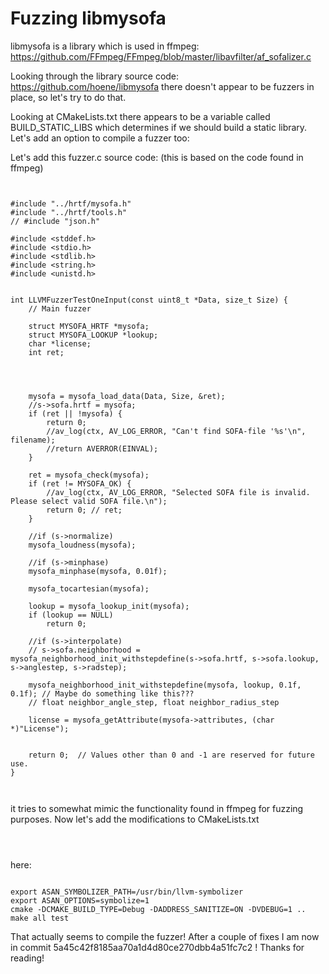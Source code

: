 # Fuzzing libmysofa

libmysofa is a library which is used in ffmpeg: https://github.com/FFmpeg/FFmpeg/blob/master/libavfilter/af_sofalizer.c

Looking through the library source code: https://github.com/hoene/libmysofa there doesn't appear to be fuzzers in place, so let's try to do that.

Looking at CMakeLists.txt there appears to be a variable called BUILD_STATIC_LIBS which determines if we should build a static library. Let's add an option to compile a fuzzer too:

Let's add this fuzzer.c source code: (this is based on the code found in ffmpeg)

```


#include "../hrtf/mysofa.h"
#include "../hrtf/tools.h"
// #include "json.h"

#include <stddef.h>
#include <stdio.h>
#include <stdlib.h>
#include <string.h>
#include <unistd.h>


int LLVMFuzzerTestOneInput(const uint8_t *Data, size_t Size) {
	// Main fuzzer

	struct MYSOFA_HRTF *mysofa;
	struct MYSOFA_LOOKUP *lookup;
	char *license;
	int ret;




	mysofa = mysofa_load_data(Data, Size, &ret);
	//s->sofa.hrtf = mysofa;
	if (ret || !mysofa) {
		return 0;
		//av_log(ctx, AV_LOG_ERROR, "Can't find SOFA-file '%s'\n", filename);
		//return AVERROR(EINVAL);
	}

	ret = mysofa_check(mysofa);
	if (ret != MYSOFA_OK) {
		//av_log(ctx, AV_LOG_ERROR, "Selected SOFA file is invalid. Please select valid SOFA file.\n");
		return 0; // ret;
	}

	//if (s->normalize)
	mysofa_loudness(mysofa);

	//if (s->minphase)
	mysofa_minphase(mysofa, 0.01f);

	mysofa_tocartesian(mysofa);

	lookup = mysofa_lookup_init(mysofa);
	if (lookup == NULL)
	    return 0;

	//if (s->interpolate)
	// s->sofa.neighborhood = mysofa_neighborhood_init_withstepdefine(s->sofa.hrtf, s->sofa.lookup, s->anglestep, s->radstep);

	mysofa_neighborhood_init_withstepdefine(mysofa, lookup, 0.1f, 0.1f); // Maybe do something like this???
	// float neighbor_angle_step, float neighbor_radius_step

	license = mysofa_getAttribute(mysofa->attributes, (char *)"License");


	return 0;  // Values other than 0 and -1 are reserved for future use.
}



```

it tries to somewhat mimic the functionality found in ffmpeg for fuzzing purposes. Now let's add the modifications to CMakeLists.txt

```



```



here:

```

export ASAN_SYMBOLIZER_PATH=/usr/bin/llvm-symbolizer
export ASAN_OPTIONS=symbolize=1
cmake -DCMAKE_BUILD_TYPE=Debug -DADDRESS_SANITIZE=ON -DVDEBUG=1 ..
make all test

```

That actually seems to compile the fuzzer! After a couple of fixes I am now in commit 5a45c42f8185aa70a1d4d80ce270dbb4a51fc7c2 ! Thanks for reading!



